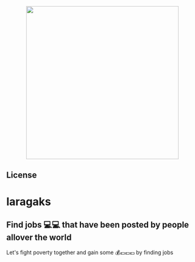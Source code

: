 <p align="center"><a href="https://laravel.com" target="_blank"><img src="https://raw.githubusercontent.com/laravel/art/master/logo-lockup/5%20SVG/2%20CMYK/1%20Full%20Color/laravel-logolockup-cmyk-red.svg" width="400"></a></p>



## License

# laragaks


<h2>Find jobs 💻💻 that have been posted by people allover the world</h2>

<p>Let's fight poverty together and gain some 💰💶💶💶 by finding jobs</p>